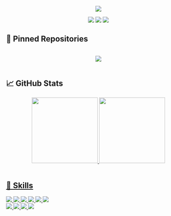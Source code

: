 <p align="center">
  <img src="https://capsule-render.vercel.app/api?text=Hi%2C%20I'm%20Mark!&animation=fadeIn&type=waving&color=gradient&height=100"/>
</p>

<div align ="center">
  <a href = "https://t.me/marskop"><img src="https://img.shields.io/badge/-telegram-193549?style=for-the-badge&logo=gmail&logoColor=white" target="_blank"></a>
  <a href = "mailto:markprikhno@gmail.com"><img src="https://img.shields.io/badge/-Gmail-193549?style=for-the-badge&logo=gmail&logoColor=white" target="_blank"></a>
  <a href="https://www.linkedin.com/in/maprikhno" target="_blank"><img src="https://img.shields.io/badge/-LinkedIn-193549?style=for-the-badge&logo=linkedin&logoColor=white" target="_blank"></a> 
</div>

## 📌 Pinned Repositories

<div align="center">
  <a href="https://github.com/marsskop/terraform-mirror">
    <img align="center" style="margin:1rem 0.5rem" src="https://github-readme-stats.vercel.app/api/pin/?username=marsskop&repo=terraform-mirror&theme=cobalt" />
  </a>
</div>

## 📈 GitHub Stats

<div align="center">
  <a href="https://github.com/marsskop">
  <img height="180em" src="https://github-readme-stats.vercel.app/api?username=marsskop&show_icons=true&theme=cobalt&include_all_commits=true&count_private=true"/>
  <img height="180em" src="https://github-readme-stats.vercel.app/api/top-langs/?username=marsskop&layout=compact&langs_count=7&theme=cobalt"/>
</div>
<br>

## 💼 Skills
![](https://img.shields.io/badge/Code-Golang-informational?style=flat&logo=go&color=0480ef)
![](https://img.shields.io/badge/Code-Python-informational?style=flat&logo=python&color=0480ef)
![](https://img.shields.io/badge/Code-Terraform-informational?style=flat&logo=terraform&color=0480ef)
![](https://img.shields.io/badge/Code-Bash-informational?style=flat&logo=gnubash&color=0480ef)
![](https://img.shields.io/badge/Code-Django-informational?style=flat&logo=django&color=0480ef)
![](https://img.shields.io/badge/Code-Solidity-informational?style=flat&logo=solidity&color=0480ef)
<br>
![](https://img.shields.io/badge/Tools-Docker-informational?style=flat&logo=docker&color=0480ef)
![](https://img.shields.io/badge/Tools-Jenkins-informational?style=flat&logo=jenkins&color=0480ef)
![](https://img.shields.io/badge/Tools-Kubernetes-informational?style=flat&logo=kubernetes&color=0480ef)
![](https://img.shields.io/badge/Tools-GitLab-informational?style=flat&logo=gitlab&color=0480ef)
